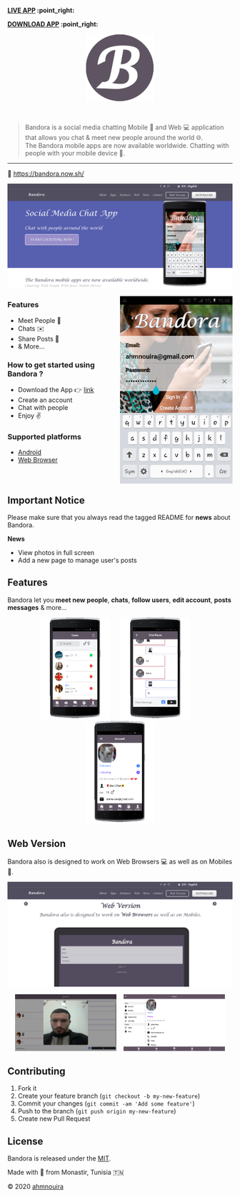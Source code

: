 <p align="left"><b><a href="https://bandora.web.app/">LIVE APP</a> :point_right:</b></p>
<p align="left"><b><a href="https://bit.ly/2S3PfyT">DOWNLOAD APP</a> :point_right:</b></p>
<p align="center">
    <img src="images/logo.png" width="30%" hight="30%" title="Bandora">
</p>

<p align="center">
<!-- 
    <a href="https://www.npmjs.com/package/cordova-plugin-local-notification">
        <img src="https://badge.fury.io/js/cordova-plugin-local-notification.svg" alt="npm version" />
    </a>
    -->
</p>

<br>

> Bandora is a social media chatting Mobile :iphone: and Web :computer: application that allows you chat & meet new people around the world :globe_with_meridians:.<br>
The Bandora mobile apps are now available worldwide. Chatting with people with your mobile device :100:.
---

:link: https://bandora.now.sh/

<p align="center">
    <img  hight="70%" title="Bandora Website" src="images/index.png">   
</p>

<img width="50%" hight="60%" align="right" src="images/bandora-lite.png"></img>

### Features

- Meet People :couple:
- Chats :envelope:
- Share Posts :postbox:
- & More... 

### How to get started using Bandora ?

- Download the App :point_right: [link](https://bit.ly/2S3PfyT)
- Create an account
- Chat with people
- Enjoy :v:

### Supported platforms

- [Android](https://bit.ly/2S3PfyT) 
- [Web Browser](https://bandora.web.app/) 

<h6>&nbsp;</h6>

## Important Notice

Please make sure that you always read the tagged README for **news** about Bandora. 

__News__

- View photos in full screen
- Add a new page to manage user's posts

## Features

Bandora let you **meet new people**, **chats**, **follow users**, **edit account**, **posts messages** & more...

<p align="center">
    <img width="31%" hight="60%" title="Meet People" src="images/users.png">
    &nbsp;&nbsp;&nbsp;&nbsp;
    <img width="31%" hight="60%" title="Chats" src="images/room.png">
    &nbsp;&nbsp;&nbsp;&nbsp;
    <img width="31%" hight="60%" title="Account" src="images/more.png">
</p>

## Web Version

Bandora also is designed to work on Web Browsers :computer: as well as on Mobiles :iphone:.

<p align="center">
    <img  hight="70%" title="Bandora Web" src="images/web-version.png">   
</p>

<p align="center">
    <img width="45%" hight="60%" title="Meet People" src="images/room-computer.png">
    &nbsp;&nbsp;
    <img width="45%" hight="60%" title="Followers & Following" src="images/account.png">
</p>

## Contributing

1. Fork it
2. Create your feature branch (`git checkout -b my-new-feature`)
3. Commit your changes (`git commit -am 'Add some feature'`)
4. Push to the branch (`git push origin my-new-feature`)
5. Create new Pull Request

## License

Bandora is released under the [MIT][mit_license].

Made with :sparkling_heart: from Monastir, Tunisia :tunisia:

:copyright: 2020 [ahmnouira][ahmnouira]

[mit_license]: http://opensource.org/licenses/MIT
[ahmnouira]: http://github.com/ahmnouira